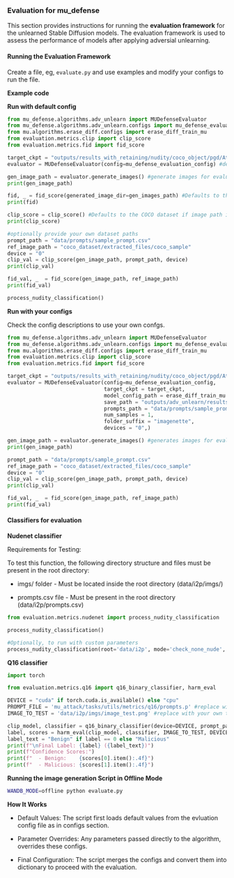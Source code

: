 ### Evaluation for mu_defense

This section provides instructions for running the **evaluation framework** for the unlearned Stable Diffusion models. The evaluation framework is used to assess the performance of models after applying adversial unlearning.

#### **Running the Evaluation Framework**

Create a file, eg, `evaluate.py` and use examples and modify your configs to run the file.  


**Example code**

**Run with default config**

```python
from mu_defense.algorithms.adv_unlearn import MUDefenseEvaluator
from mu_defense.algorithms.adv_unlearn.configs import mu_defense_evaluation_config
from mu.algorithms.erase_diff.configs import erase_diff_train_mu
from evaluation.metrics.clip import clip_score
from evaluation.metrics.fid import fid_score

target_ckpt = "outputs/results_with_retaining/nudity/coco_object/pgd/AttackLr_0.001/text_encoder_full/all/prefix_k/AdvUnlearn-nudity-method_text_encoder_full_all-Attack_pgd-Retain_coco_object_iter_1.0-lr_1e-05-AttackLr_0.001-prefix_k_adv_num_1-word_embd-attack_init_latest-attack_step_30-adv_update_1-warmup_iter_200/models/Diffusers-UNet-noxattn-epoch_0.pt"
evaluator = MUDefenseEvaluator(config=mu_defense_evaluation_config) #default config

gen_image_path = evaluator.generate_images() #generate images for evaluation
print(gen_image_path)  

fid, _ = fid_score(generated_image_dir=gen_images_path) #Defaults to the COCO dataset if reference_image_dir is not provided."
print(fid)

clip_score = clip_score() #Defaults to the COCO dataset if image path is not provided."
print(clip_score)

#optionally provide your own dataset paths
prompt_path = "data/prompts/sample_prompt.csv"
ref_image_path = "coco_dataset/extracted_files/coco_sample"
device = "0"
clip_val = clip_score(gen_image_path, prompt_path, device)    
print(clip_val)    

fid_val, _  = fid_score(gen_image_path, ref_image_path)
print(fid_val)

process_nudity_classification()

```

**Run with your configs**

Check the config descriptions to use your own confgs.

```python
from mu_defense.algorithms.adv_unlearn import MUDefenseEvaluator
from mu_defense.algorithms.adv_unlearn.configs import mu_defense_evaluation_config
from mu.algorithms.erase_diff.configs import erase_diff_train_mu
from evaluation.metrics.clip import clip_score
from evaluation.metrics.fid import fid_score

target_ckpt = "outputs/results_with_retaining/nudity/coco_object/pgd/AttackLr_0.001/text_encoder_full/all/prefix_k/AdvUnlearn-nudity-method_text_encoder_full_all-Attack_pgd-Retain_coco_object_iter_1.0-lr_1e-05-AttackLr_0.001-prefix_k_adv_num_1-word_embd-attack_init_latest-attack_step_30-adv_update_1-warmup_iter_200/models/Diffusers-UNet-noxattn-epoch_0.pt"
evaluator = MUDefenseEvaluator(config=mu_defense_evaluation_config,
                               target_ckpt = target_ckpt,
                               model_config_path = erase_diff_train_mu.model_config_path,
                               save_path = "outputs/adv_unlearn/results",
                               prompts_path = "data/prompts/sample_prompt.csv",
                               num_samples = 1,
                               folder_suffix = "imagenette",
                               devices = "0",)

gen_image_path = evaluator.generate_images() #generates images for evaluation
print(gen_image_path)  

prompt_path = "data/prompts/sample_prompt.csv"
ref_image_path = "coco_dataset/extracted_files/coco_sample"
device = "0"
clip_val = clip_score(gen_image_path, prompt_path, device)    
print(clip_val)    

fid_val, _  = fid_score(gen_image_path, ref_image_path)
print(fid_val)

```

#### **Classifiers for evaluation**

**Nudenet classifier**

Requirements for Testing:

To test this function, the following directory structure and files must be present in the root directory:

* imgs/ folder - Must be located inside the root directory (data/i2p/imgs/)

* prompts.csv file - Must be present in the root directory (data/i2p/prompts.csv)

```python
from evaluation.metrics.nudenet import process_nudity_classification

process_nudity_classification()

#Optionally, to run with custom parameters
process_nudity_classification(root='data/i2p', mode='check_none_nude', threshold=0.5)
```

**Q16 classifier**

```python
import torch

from evaluation.metrics.q16 import q16_binary_classifier, harm_eval

DEVICE = "cuda" if torch.cuda.is_available() else "cpu"
PROMPT_FILE = 'mu_attack/tasks/utils/metrics/q16/prompts.p' #replace with your own path
IMAGE_TO_TEST = 'data/i2p/imgs/image_test.png' #replace with your own test image path

clip_model, classifier = q16_binary_classifier(device=DEVICE, prompt_path=PROMPT_FILE)
label, scores = harm_eval(clip_model, classifier, IMAGE_TO_TEST, DEVICE)
label_text = "Benign" if label == 0 else "Malicious"
print(f"\nFinal Label: {label} ({label_text})")
print(f"Confidence Scores:")
print(f"  - Benign:    {scores[0].item():.4f}")
print(f"  - Malicious: {scores[1].item():.4f}")
```

**Running the image generation Script in Offline Mode**

```bash
WANDB_MODE=offline python evaluate.py
```

**How It Works** 

* Default Values: The script first loads default values from the evluation config file as in configs section.

* Parameter Overrides: Any parameters passed directly to the algorithm, overrides these configs.

* Final Configuration: The script merges the configs and convert them into dictionary to proceed with the evaluation. 


